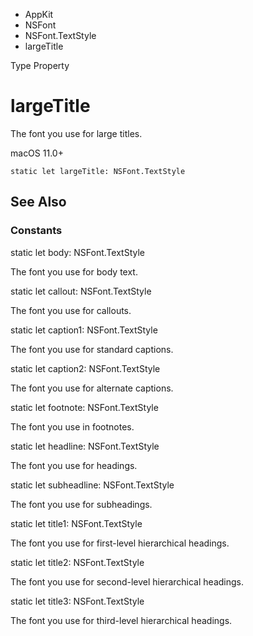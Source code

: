

- AppKit
- NSFont
- NSFont.TextStyle
-  largeTitle 

Type Property

# largeTitle

The font you use for large titles.

macOS 11.0+

``` source
static let largeTitle: NSFont.TextStyle
```

## See Also

### Constants

static let body: NSFont.TextStyle

The font you use for body text.

static let callout: NSFont.TextStyle

The font you use for callouts.

static let caption1: NSFont.TextStyle

The font you use for standard captions.

static let caption2: NSFont.TextStyle

The font you use for alternate captions.

static let footnote: NSFont.TextStyle

The font you use in footnotes.

static let headline: NSFont.TextStyle

The font you use for headings.

static let subheadline: NSFont.TextStyle

The font you use for subheadings.

static let title1: NSFont.TextStyle

The font you use for first-level hierarchical headings.

static let title2: NSFont.TextStyle

The font you use for second-level hierarchical headings.

static let title3: NSFont.TextStyle

The font you use for third-level hierarchical headings.

